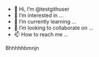 - 👋 Hi, I’m @testgithuser
- 👀 I’m interested in ...
- 🌱 I’m currently learning ...
- 💞️ I’m looking to collaborate on ...
- 📫 How to reach me ...

<!---
testgithuser/testgithuser is a ✨ special ✨ repository because its `README.md` (this file) appears on your GitHub profile.
You can click the Preview link to take a look at your changes.
--->
Bhhhhhbmnjn

